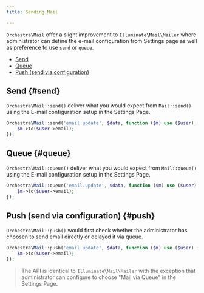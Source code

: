 ```yaml
---
title: Sending Mail

---
```


`Orchestra\Mail` offer a slight improvement to `Illuminate\Mail\Mailer` where administrator can define the e-mail configuration from Settings page as well as preference to use `send` or `queue`.

* [Send](#send)
* [Queue](#queue)
* [Push (send via configuration)](#push)

## Send {#send}

`Orchestra\Mail::send()` deliver what you would expect from `Mail::send()` using the E-mail configuration setup in the Settings Page.

```php
Orchestra\Mail::send('email.update', $data, function ($m) use ($user) {
	$m->to($user->email);
});
```

## Queue {#queue}

`Orchestra\Mail::queue()` deliver what you would expect from `Mail::queue()` using the E-mail configuration setup in the Settings Page.

```php
Orchestra\Mail::queue('email.update', $data, function ($m) use ($user) {
	$m->to($user->email);
});
```

## Push (send via configuration) {#push}

`Orchestra\Mail::push()` would first check whether the administrator has choosen to send email directly or delayed it via queue.

```php
Orchestra\Mail::push('email.update', $data, function ($m) use ($user) {
	$m->to($user->email);
});
```

> The API is identical to `Illuminate\Mail\Mailer` with the exception that administrator can configure to choose "Mail via Queue" in the Settings Page.
